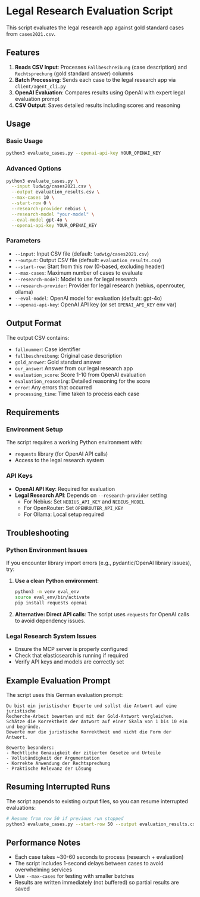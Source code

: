 # Legal Research Evaluation Script

This script evaluates the legal research app against gold standard cases from `cases2021.csv`.

## Features

1. **Reads CSV Input**: Processes `Fallbeschreibung` (case description) and `Rechtsprechung` (gold standard answer) columns
2. **Batch Processing**: Sends each case to the legal research app via `client/agent_cli.py`
3. **OpenAI Evaluation**: Compares results using OpenAI with expert legal evaluation prompt
4. **CSV Output**: Saves detailed results including scores and reasoning

## Usage

### Basic Usage
```bash
python3 evaluate_cases.py --openai-api-key YOUR_OPENAI_KEY
```

### Advanced Options
```bash
python3 evaluate_cases.py \
  --input ludwig/cases2021.csv \
  --output evaluation_results.csv \
  --max-cases 10 \
  --start-row 0 \
  --research-provider nebius \
  --research-model "your-model" \
  --eval-model gpt-4o \
  --openai-api-key YOUR_OPENAI_KEY
```

### Parameters

- `--input`: Input CSV file (default: `ludwig/cases2021.csv`)
- `--output`: Output CSV file (default: `evaluation_results.csv`)
- `--start-row`: Start from this row (0-based, excluding header)
- `--max-cases`: Maximum number of cases to evaluate
- `--research-model`: Model to use for legal research
- `--research-provider`: Provider for legal research (nebius, openrouter, ollama)
- `--eval-model`: OpenAI model for evaluation (default: gpt-4o)
- `--openai-api-key`: OpenAI API key (or set `OPENAI_API_KEY` env var)

## Output Format

The output CSV contains:
- `fallnummer`: Case identifier
- `fallbeschreibung`: Original case description
- `gold_answer`: Gold standard answer
- `our_answer`: Answer from our legal research app
- `evaluation_score`: Score 1-10 from OpenAI evaluation
- `evaluation_reasoning`: Detailed reasoning for the score
- `error`: Any errors that occurred
- `processing_time`: Time taken to process each case

## Requirements

### Environment Setup
The script requires a working Python environment with:
- `requests` library (for OpenAI API calls)
- Access to the legal research system

### API Keys
- **OpenAI API Key**: Required for evaluation
- **Legal Research API**: Depends on `--research-provider` setting
  - For Nebius: Set `NEBIUS_API_KEY` and `NEBIUS_MODEL`
  - For OpenRouter: Set `OPENROUTER_API_KEY`
  - For Ollama: Local setup required

## Troubleshooting

### Python Environment Issues
If you encounter library import errors (e.g., pydantic/OpenAI library issues), try:

1. **Use a clean Python environment**:
   ```bash
   python3 -m venv eval_env
   source eval_env/bin/activate
   pip install requests openai
   ```

2. **Alternative: Direct API calls**:
   The script uses `requests` for OpenAI calls to avoid dependency issues.

### Legal Research System Issues
- Ensure the MCP server is properly configured
- Check that elasticsearch is running if required
- Verify API keys and models are correctly set

## Example Evaluation Prompt

The script uses this German evaluation prompt:

```
Du bist ein juristischer Experte und sollst die Antwort auf eine juristische 
Recherche-Arbeit bewerten und mit der Gold-Antwort vergleichen. 
Schätze die Korrektheit der Antwort auf einer Skala von 1 bis 10 ein und begründe. 
Bewerte nur die juristische Korrektheit und nicht die Form der Antwort.

Bewerte besonders:
- Rechtliche Genauigkeit der zitierten Gesetze und Urteile
- Vollständigkeit der Argumentation  
- Korrekte Anwendung der Rechtsprechung
- Praktische Relevanz der Lösung
```

## Resuming Interrupted Runs

The script appends to existing output files, so you can resume interrupted evaluations:

```bash
# Resume from row 50 if previous run stopped
python3 evaluate_cases.py --start-row 50 --output evaluation_results.csv
```

## Performance Notes

- Each case takes ~30-60 seconds to process (research + evaluation)
- The script includes 1-second delays between cases to avoid overwhelming services
- Use `--max-cases` for testing with smaller batches
- Results are written immediately (not buffered) so partial results are saved